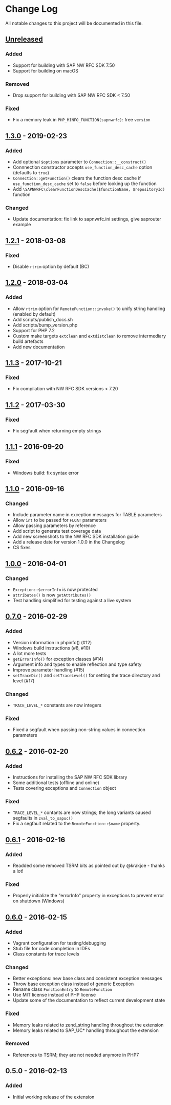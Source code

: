 # Change Log
All notable changes to this project will be documented in this file.

## [Unreleased]
### Added
- Support for building with SAP NW RFC SDK 7.50
- Support for building on macOS
### Removed
- Drop support for building with SAP NW RFC SDK < 7.50
### Fixed
- Fix a memory leak in `PHP_MINFO_FUNCTION(sapnwrfc)`: free `version`

## [1.3.0] - 2019-02-23
### Added
- Add optional `$options` parameter to `Connection::__construct()`
- Connnection constructor accepts `use_function_desc_cache` option (defaults to `true`)
- `Connection::getFunction()` clears the function desc cache if `use_function_desc_cache` set to `false` before looking up the function
- Add `\SAPNWRFC\clearFunctionDescCache($functionName, $repositoryId)` function
### Changed
- Update documentation: fix link to sapnwrfc.ini settings, give saprouter example

## [1.2.1] - 2018-03-08
### Fixed
- Disable `rtrim` option by default (BC)

## [1.2.0] - 2018-03-04
### Added
- Allow `rtrim` option for `RemoteFunction::invoke()` to unify string handling (enabled by default)
- Add scripts/publish_docs.sh
- Add scripts/bump_version.php
- Support for PHP 7.2
- Custom make targets `extclean` and `extdistclean` to remove intermediary build artefacts
- Add new documentation

## [1.1.3] - 2017-10-21
### Fixed
- Fix compilation with NW RFC SDK versions < 7.20

## [1.1.2] - 2017-03-30
### Fixed
- Fix segfault when returning empty strings

## [1.1.1] - 2016-09-20
### Fixed
- Windows build: fix syntax error

## [1.1.0] - 2016-09-16
### Changed
- Include parameter name in exception messages for TABLE parameters
- Allow `int` to be passed for `FLOAT` parameters
- Allow passing parameters by reference
- Add script to generate test coverage data
- Add new screenshots to the NW RFC SDK installation guide
- Add a release date for version 1.0.0 in the Changelog
- CS fixes

## [1.0.0] - 2016-04-01
### Changed
- `Exception::$errorInfo` is now protected
- `attributes()` is now `getAttributes()`
- Test handling simplified for testing against a live system

## [0.7.0] - 2016-02-29
### Added
- Version information in phpinfo() (#12)
- Windows build instructions (#8, #10)
- A lot more tests
- `getErrorInfo()` for exception classes (#14)
- Argument info and types to enable reflection and type safety
- Improve parameter handling (#15)
- `setTraceDir()` and `setTraceLevel()` for setting the trace directory and level (#17)

### Changed
- `TRACE_LEVEL_*` constants are now integers

### Fixed
- Fixed a segfault when passing non-string values in connection parameters


## [0.6.2] - 2016-02-20
### Added
- Instructions for installing the SAP NW RFC SDK library
- Some additional tests (offline and online)
- Tests covering exceptions and `Connection` object

### Fixed
- `TRACE_LEVEL_*` contants are now strings; the long variants caused segfaults in `zval_to_sapuc()`
- Fix a segfault related to the `RemoteFunction::$name` property.

## [0.6.1] - 2016-02-16
### Added
- Readded some removed TSRM bits as pointed out by @krakjoe - thanks a lot!

### Fixed
- Properly initialize the "errorInfo" property in exceptions to prevent error on shutdown (Windows)

## [0.6.0] - 2016-02-15
### Added
- Vagrant configuration for testing/debugging
- Stub file for code completion in IDEs
- Class constants for trace levels

### Changed
- Better exceptions: new base class and consistent exception messages
- Throw base exception class instead of generic Exception
- Rename class `FunctionEntry` to `RemoteFunction`
- Use MIT license instead of PHP license
- Update some of the documentation to reflect current development state

### Fixed
- Memory leaks related to zend_string handling throughout the extension
- Memory leaks related to SAP_UC* handling throughout the extension

### Removed
- References to TSRM; they are not needed anymore in PHP7

## 0.5.0 - 2016-02-13
### Added
- Initial working release of the extension

[Unreleased]: https://github.com/gkralik/php7-sapnwrfc/compare/1.3.0...HEAD
[1.3.0]: https://github.com/gkralik/php7-sapnwrfc/compare/1.2.1...1.3.0
[1.2.1]: https://github.com/gkralik/php7-sapnwrfc/compare/1.2.0...1.2.1
[1.2.0]: https://github.com/gkralik/php7-sapnwrfc/compare/1.1.3...1.2.0
[1.1.3]: https://github.com/gkralik/php7-sapnwrfc/compare/1.1.2...1.1.3
[1.1.2]: https://github.com/gkralik/php7-sapnwrfc/compare/1.1.1...1.1.2
[1.1.1]: https://github.com/gkralik/php7-sapnwrfc/compare/1.1.0...1.1.1
[1.1.0]: https://github.com/gkralik/php7-sapnwrfc/compare/1.0.0...1.1.0
[1.0.0]: https://github.com/gkralik/php7-sapnwrfc/compare/0.7.0...1.0.0
[0.7.0]: https://github.com/gkralik/php7-sapnwrfc/compare/0.6.2...0.7.0
[0.6.2]: https://github.com/gkralik/php7-sapnwrfc/compare/0.6.1...0.6.2
[0.6.1]: https://github.com/gkralik/php7-sapnwrfc/compare/0.6.0...0.6.1
[0.6.0]: https://github.com/gkralik/php7-sapnwrfc/compare/0.5.0...0.6.0